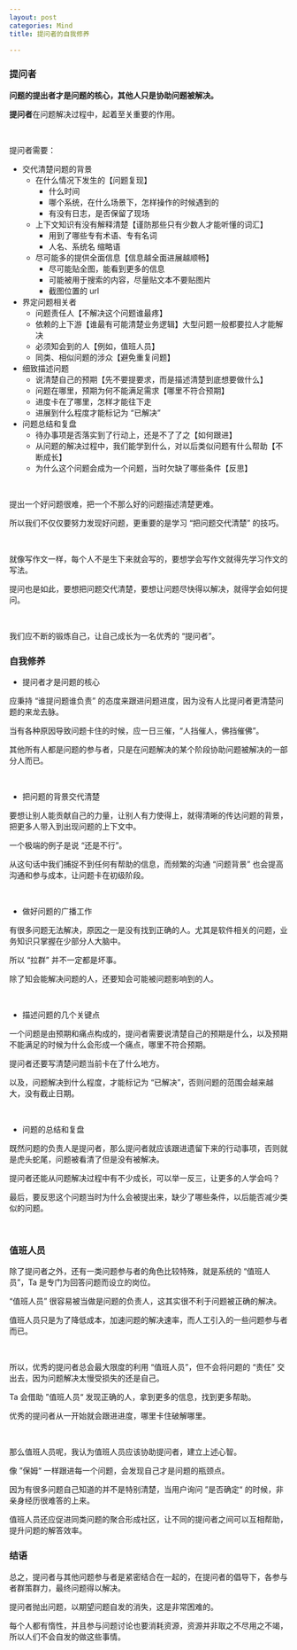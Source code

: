 ```yaml
---
layout: post
categories: Mind
title: 提问者的自我修养

---
```


### 提问者

**问题的提出者才是问题的核心，其他人只是协助问题被解决。**

**提问者**在问题解决过程中，起着至关重要的作用。

<br/>

提问者需要：
+ 交代清楚问题的背景
  + 在什么情况下发生的【问题复现】
    + 什么时间
    + 哪个系统，在什么场景下，怎样操作的时候遇到的
    + 有没有日志，是否保留了现场
  + 上下文知识有没有解释清楚【谨防那些只有少数人才能听懂的词汇】
      + 用到了哪些专有术语、专有名词
      + 人名、系统名 缩略语
  + 尽可能多的提供全面信息【信息越全面进展越顺畅】
    + 尽可能贴全图，能看到更多的信息
    + 可能被用于搜索的内容，尽量贴文本不要贴图片
    + 截图位置的 url
+ 界定问题相关者
  + 问题责任人【不解决这个问题谁最疼】
  + 依赖的上下游【谁最有可能清楚业务逻辑】大型问题一般都要拉人才能解决
  + 必须知会到的人【例如，值班人员】
  + 同类、相似问题的涉众【避免重复问题】
+ 细致描述问题
  + 说清楚自己的预期【先不要提要求，而是描述清楚到底想要做什么】
  + 问题在哪里，预期为何不能满足需求【哪里不符合预期】
  + 进度卡在了哪里，怎样才能往下走
  + 进展到什么程度才能标记为 “已解决”
+ 问题总结和复盘
  + 待办事项是否落实到了行动上，还是不了了之【如何跟进】
  + 从问题的解决过程中，我们能学到什么，对以后类似问题有什么帮助【不断成长】
  + 为什么这个问题会成为一个问题，当时欠缺了哪些条件【反思】

<br/>

提出一个好问题很难，把一个不那么好的问题描述清楚更难。

所以我们不仅仅要努力发现好问题，更重要的是学习 “把问题交代清楚” 的技巧。

<br/>

就像写作文一样，每个人不是生下来就会写的，要想学会写作文就得先学习作文的写法。

提问也是如此，要想把问题交代清楚，要想让问题尽快得以解决，就得学会如何提问。

<br/>

我们应不断的锻炼自己，让自己成长为一名优秀的 “提问者”。

### 自我修养

+ 提问者才是问题的核心

应秉持 “谁提问题谁负责” 的态度来跟进问题进度，因为没有人比提问者更清楚问题的来龙去脉。

当有各种原因导致问题卡住的时候，应一日三催，“人挡催人，佛挡催佛”。

其他所有人都是问题的参与者，只是在问题解决的某个阶段协助问题被解决的一部分人而已。

<br/>

+ 把问题的背景交代清楚

要想让别人能贡献自己的力量，让别人有力使得上，就得清晰的传达问题的背景，把更多人带入到出现问题的上下文中。

一个极端的例子是说 “还是不行”。

从这句话中我们捕捉不到任何有帮助的信息，而频繁的沟通 “问题背景” 也会提高沟通和参与成本，让问题卡在初级阶段。

<br/>

+ 做好问题的广播工作

有很多问题无法解决，原因之一是没有找到正确的人。尤其是软件相关的问题，业务知识只掌握在少部分人大脑中。

所以 “拉群” 并不一定都是坏事。

除了知会能解决问题的人，还要知会可能被问题影响到的人。

<br/>

+ 描述问题的几个关键点

一个问题是由预期和痛点构成的，提问者需要说清楚自己的预期是什么，以及预期不能满足的时候为什么会形成一个痛点，哪里不符合预期。

提问者还要写清楚问题当前卡在了什么地方。

以及，问题解决到什么程度，才能标记为 “已解决”，否则问题的范围会越来越大，没有截止日期。

<br/>

+ 问题的总结和复盘

既然问题的负责人是提问者，那么提问者就应该跟进遗留下来的行动事项，否则就是虎头蛇尾，问题被看清了但是没有被解决。

提问者还能从问题解决过程中有不少成长，可以举一反三，让更多的人学会吗？

最后，要反思这个问题当时为什么会被提出来，缺少了哪些条件，以后能否减少类似的问题。

<br/>

### 值班人员

除了提问者之外，还有一类问题参与者的角色比较特殊，就是系统的 “值班人员”，Ta 是专门为回答问题而设立的岗位。

“值班人员” 很容易被当做是问题的负责人，这其实很不利于问题被正确的解决。

值班人员只是为了降低成本，加速问题的解决速率，而人工引入的一些问题参与者而已。

<br/>

所以，优秀的提问者总会最大限度的利用 “值班人员”，但不会将问题的 “责任” 交出去，因为问题解决太慢受损失的还是自己。

Ta 会借助 ”值班人员“ 发现正确的人，拿到更多的信息，找到更多帮助。

优秀的提问者从一开始就会跟进进度，哪里卡住破解哪里。

<br/>

那么值班人员呢，我认为值班人员应该协助提问者，建立上述心智。

像 ”保姆“ 一样跟进每一个问题，会发现自己才是问题的瓶颈点。

因为有很多问题自己知道的并不是特别清楚，当用户询问 ”是否确定“ 的时候，非亲身经历很难答的上来。

值班人员还应促进同类问题的聚合形成社区，让不同的提问者之间可以互相帮助，提升问题的解答效率。

### 结语

总之，提问者与其他问题参与者是紧密结合在一起的，在提问者的倡导下，各参与者群策群力，最终问题得以解决。

提问者抛出问题，以期望问题自发的消失，这是非常困难的。

每个人都有惰性，并且参与问题讨论也要消耗资源，资源并非取之不尽用之不竭，所以人们不会自发的做这些事情。

